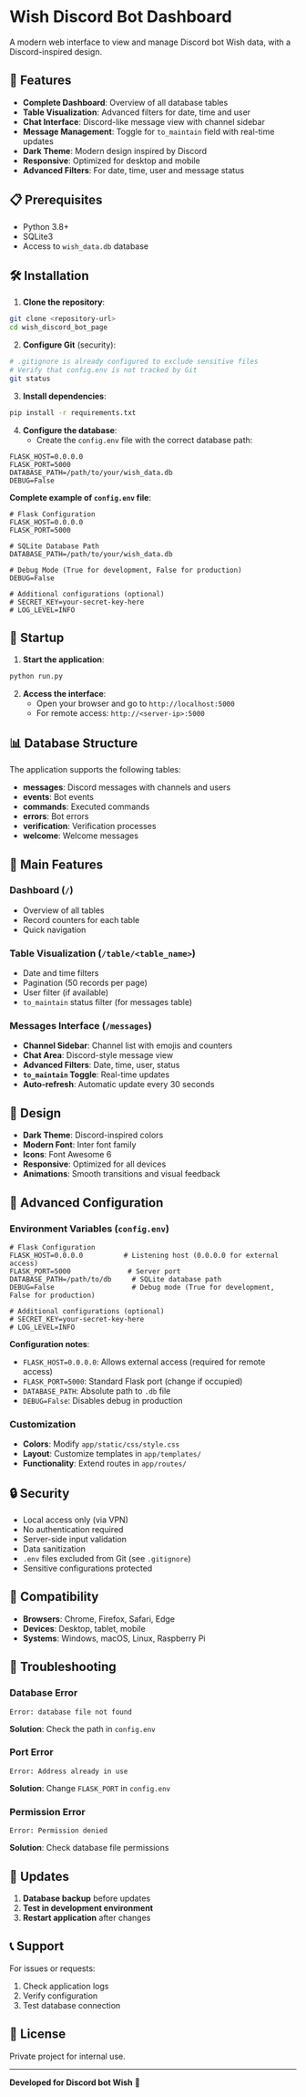 # Wish Discord Bot Dashboard

A modern web interface to view and manage Discord bot Wish data, with a Discord-inspired design.

## 🚀 Features

- **Complete Dashboard**: Overview of all database tables
- **Table Visualization**: Advanced filters for date, time and user
- **Chat Interface**: Discord-like message view with channel sidebar
- **Message Management**: Toggle for `to_maintain` field with real-time updates
- **Dark Theme**: Modern design inspired by Discord
- **Responsive**: Optimized for desktop and mobile
- **Advanced Filters**: For date, time, user and message status

## 📋 Prerequisites

- Python 3.8+
- SQLite3
- Access to `wish_data.db` database

## 🛠️ Installation

1. **Clone the repository**:
```bash
git clone <repository-url>
cd wish_discord_bot_page
```

2. **Configure Git** (security):
```bash
# .gitignore is already configured to exclude sensitive files
# Verify that config.env is not tracked by Git
git status
```

3. **Install dependencies**:
```bash
pip install -r requirements.txt
```

4. **Configure the database**:
   - Create the `config.env` file with the correct database path:
```env
FLASK_HOST=0.0.0.0
FLASK_PORT=5000
DATABASE_PATH=/path/to/your/wish_data.db
DEBUG=False
```

**Complete example of `config.env` file**:
```env
# Flask Configuration
FLASK_HOST=0.0.0.0
FLASK_PORT=5000

# SQLite Database Path
DATABASE_PATH=/path/to/your/wish_data.db

# Debug Mode (True for development, False for production)
DEBUG=False

# Additional configurations (optional)
# SECRET_KEY=your-secret-key-here
# LOG_LEVEL=INFO
```

## 🚀 Startup

1. **Start the application**:
```bash
python run.py
```

2. **Access the interface**:
   - Open your browser and go to `http://localhost:5000`
   - For remote access: `http://<server-ip>:5000`

## 📊 Database Structure

The application supports the following tables:

- **messages**: Discord messages with channels and users
- **events**: Bot events
- **commands**: Executed commands
- **errors**: Bot errors
- **verification**: Verification processes
- **welcome**: Welcome messages

## 🎯 Main Features

### Dashboard (`/`)
- Overview of all tables
- Record counters for each table
- Quick navigation

### Table Visualization (`/table/<table_name>`)
- Date and time filters
- Pagination (50 records per page)
- User filter (if available)
- `to_maintain` status filter (for messages table)

### Messages Interface (`/messages`)
- **Channel Sidebar**: Channel list with emojis and counters
- **Chat Area**: Discord-style message view
- **Advanced Filters**: Date, time, user, status
- **`to_maintain` Toggle**: Real-time updates
- **Auto-refresh**: Automatic update every 30 seconds

## 🎨 Design

- **Dark Theme**: Discord-inspired colors
- **Modern Font**: Inter font family
- **Icons**: Font Awesome 6
- **Responsive**: Optimized for all devices
- **Animations**: Smooth transitions and visual feedback

## 🔧 Advanced Configuration

### Environment Variables (`config.env`)

```env
# Flask Configuration
FLASK_HOST=0.0.0.0          # Listening host (0.0.0.0 for external access)
FLASK_PORT=5000              # Server port
DATABASE_PATH=/path/to/db     # SQLite database path
DEBUG=False                   # Debug mode (True for development, False for production)

# Additional configurations (optional)
# SECRET_KEY=your-secret-key-here
# LOG_LEVEL=INFO
```

**Configuration notes**:
- `FLASK_HOST=0.0.0.0`: Allows external access (required for remote access)
- `FLASK_PORT=5000`: Standard Flask port (change if occupied)
- `DATABASE_PATH`: Absolute path to `.db` file
- `DEBUG=False`: Disables debug in production

### Customization

- **Colors**: Modify `app/static/css/style.css`
- **Layout**: Customize templates in `app/templates/`
- **Functionality**: Extend routes in `app/routes/`

## 🔒 Security

- Local access only (via VPN)
- No authentication required
- Server-side input validation
- Data sanitization
- `.env` files excluded from Git (see `.gitignore`)
- Sensitive configurations protected

## 📱 Compatibility

- **Browsers**: Chrome, Firefox, Safari, Edge
- **Devices**: Desktop, tablet, mobile
- **Systems**: Windows, macOS, Linux, Raspberry Pi

## 🐛 Troubleshooting

### Database Error
```
Error: database file not found
```
**Solution**: Check the path in `config.env`

### Port Error
```
Error: Address already in use
```
**Solution**: Change `FLASK_PORT` in `config.env`

### Permission Error
```
Error: Permission denied
```
**Solution**: Check database file permissions

## 🔄 Updates

1. **Database backup** before updates
2. **Test in development environment**
3. **Restart application** after changes

## 📞 Support

For issues or requests:
1. Check application logs
2. Verify configuration
3. Test database connection

## 📄 License

Private project for internal use.

---

**Developed for Discord bot Wish** 🤖 